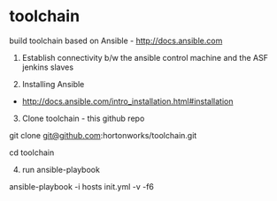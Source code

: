 toolchain
=========

build toolchain based on Ansible - http://docs.ansible.com 

1) Establish connectivity b/w the ansible control machine and the ASF jenkins slaves

2) Installing Ansible 

* http://docs.ansible.com/intro_installation.html#installation

3) Clone toolchain - this github repo

git clone git@github.com:hortonworks/toolchain.git

cd toolchain

4) run ansible-playbook 

ansible-playbook -i hosts init.yml  -v -f6
